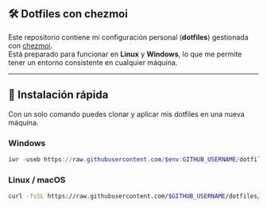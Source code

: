 ## 🛠️ Dotfiles con chezmoi

Este repositorio contiene mi configuración personal (**dotfiles**) gestionada con [chezmoi](https://www.chezmoi.io/).  
Está preparado para funcionar en **Linux** y **Windows**, lo que me permite tener un entorno consistente en cualquier máquina.

---

## 🚀 Instalación rápida

Con un solo comando puedes clonar y aplicar mis dotfiles en una nueva máquina.

### Windows
```powershell
iwr -useb https://raw.githubusercontent.com/$env:GITHUB_USERNAME/dotfiles/main/bootstrap.ps1 | Invoke-Expression
```

### Linux / macOS
```bash
curl -fsSL https://raw.githubusercontent.com/$GITHUB_USERNAME/dotfiles/main/bootstrap.sh | bash
```

